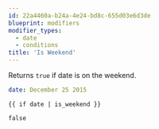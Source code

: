 ```yaml
---
id: 22a4460a-b24a-4e24-bd8c-655d03e6d3de
blueprint: modifiers
modifier_types:
  - date
  - conditions
title: 'Is Weekend'
---
```

Returns `true` if date is on the weekend.

```yaml
date: December 25 2015
```

```
{{ if date | is_weekend }}
```


```html
false
```
